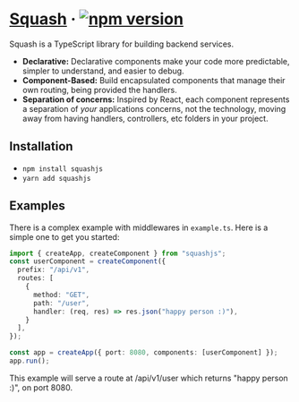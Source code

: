 # [Squash](https://www.npmjs.com/package/squashjs) &middot; [![npm version](https://img.shields.io/npm/v/squashjs.svg?style=flat)](https://www.npmjs.com/package/squashjs)

Squash is a TypeScript library for building backend services.

* **Declarative:** Declarative components make your code more predictable, simpler to understand, and easier to debug.
* **Component-Based:** Build encapsulated components that manage their own routing, being provided the handlers.
* **Separation of concerns:** Inspired by React, each component represents a separation of *your* applications concerns, not the technology, moving away from having handlers, controllers, etc folders in your project.

## Installation

* `npm install squashjs`
* `yarn add squashjs`

## Examples

There is a complex example with middlewares in `example.ts`. Here is a simple one to get you started:

```ts
import { createApp, createComponent } from "squashjs";
const userComponent = createComponent({
  prefix: "/api/v1",
  routes: [
    {
      method: "GET",
      path: "/user",
      handler: (req, res) => res.json("happy person :)"),
    }
  ],
});

const app = createApp({ port: 8080, components: [userComponent] });
app.run();
```

This example will serve a route at /api/v1/user which returns "happy person :)", on port 8080.
